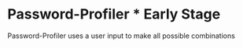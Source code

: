 # Password-Profiler * Early Stage

Password-Profiler uses a user input to make all possible combinations
